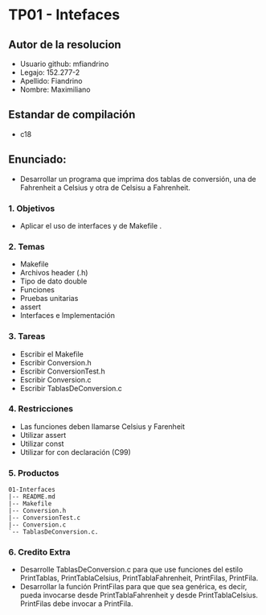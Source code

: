 # TP01 - Intefaces

## Autor de la resolucion
* Usuario github: mfiandrino
* Legajo: 152.277-2
* Apellido: Fiandrino
* Nombre: Maximiliano

## Estandar de compilación
* c18

## Enunciado:
* Desarrollar un programa que imprima dos tablas de conversión, una de
Fahrenheit a Celsius y otra de Celsisu a Fahrenheit.

### 1. Objetivos
* Aplicar el uso de interfaces y de Makefile .

### 2. Temas
* Makefile
* Archivos header (.h)
* Tipo de dato double
* Funciones
* Pruebas unitarias
* assert
* Interfaces e Implementación

### 3. Tareas
* Escribir el Makefile
* Escribir Conversion.h
* Escribir ConversionTest.h
* Escribir Conversion.c
* Escribir TablasDeConversion.c

### 4. Restricciones
* Las funciones deben llamarse Celsius y Farenheit
* Utilizar assert
* Utilizar const
* Utilizar for con declaración (C99)

### 5. Productos
~~~
01-Interfaces
|-- README.md
|-- Makefile
|-- Conversion.h
|-- ConversionTest.c
|-- Conversion.c
`-- TablasDeConversion.c.
 ~~~

 ### 6. Credito Extra
 * Desarrolle TablasDeConversion.c para que use funciones del estilo PrintTablas, PrintTablaCelsius, PrintTablaFahrenheit, PrintFilas, PrintFila.
 * Desarrollar la función PrintFilas para que que sea genérica, es decir, pueda invocarse desde PrintTablaFahrenheit y desde PrintTablaCelsius. PrintFilas debe invocar a PrintFila.

